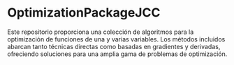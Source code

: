 # OptimizationPackageJCC
Este repositorio proporciona una colección de algoritmos para la optimización de funciones de una y varias variables. Los métodos incluidos abarcan tanto técnicas directas como basadas en gradientes y derivadas, ofreciendo soluciones para una amplia gama de problemas de optimización.
